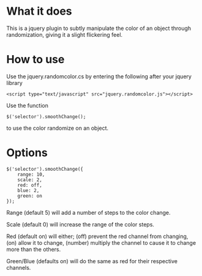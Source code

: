What it does
=====
This is a jquery plugin to subtly manipulate the color of an object through randomization, giving it a slight flickering feel.

How to use
=====
Use the jquery.randomcolor.cs by entering the following after your jquery library

    <script type="text/javascript" src="jquery.randomcolor.js"></script>

Use the function 

    $('selector').smoothChange(); 
    
to use the color randomize on an object.

Options
===============================

    $('selector').smoothChange({
        range: 10,
        scale: 2,
        red: off,
        blue: 2,
        green: on
    });
    
Range (default 5) will add a number of steps to the color change.

Scale (default 0) will increase the range of the color steps.

Red (default on) will either; (off) prevent the red channel from changing, (on) allow it to change, (number) multiply the channel to cause it to change more than the others.

Green/Blue (defaults on) will do the same as red for their respective channels.

